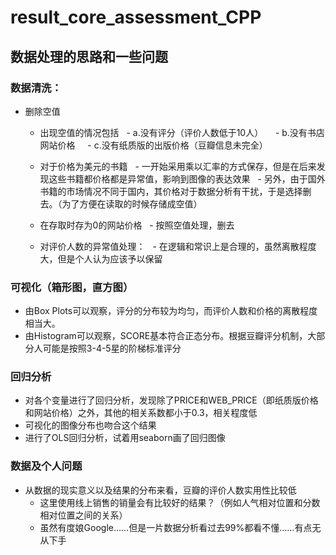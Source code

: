 # result_core_assessment_CPP
## 数据处理的思路和一些问题
### 数据清洗：
- 删除空值
  -  出现空值的情况包括
      -   a.没有评分（评价人数低于10人）
      -   b.没有书店网站价格
      -   c.没有纸质版的出版价格（豆瓣信息未完全）

  -  对于价格为美元的书籍
      -   一开始采用乘以汇率的方式保存，但是在后来发现这些书籍都价格都是异常值，影响到图像的表达效果
      -   另外，由于国外书籍的市场情况不同于国内，其价格对于数据分析有干扰，于是选择删去。（为了方便在读取的时候存储成空值）
  - 在存取时存为0的网站价格
      -  按照空值处理，删去

  - 对评价人数的异常值处理：
      -  在逻辑和常识上是合理的，虽然离散程度大，但是个人认为应该予以保留

### 可视化（箱形图，直方图）
- 由Box Plots可以观察，评分的分布较为均匀，而评价人数和价格的离散程度相当大。
  
- 由Histogram可以观察，SCORE基本符合正态分布。根据豆瓣评分机制，大部分人可能是按照3-4-5星的阶梯标准评分
  
### 回归分析
- 对各个变量进行了回归分析，发现除了PRICE和WEB_PRICE（即纸质版价格和网站价格）之外，其他的相关系数都小于0.3，相关程度低
- 可视化的图像分布也吻合这个结果
- 进行了OLS回归分析，试着用seaborn画了回归图像
 
### 数据及个人问题
- 从数据的现实意义以及结果的分布来看，豆瓣的评价人数实用性比较低
  - 这里使用线上销售的销量会有比较好的结果？（例如人气相对位置和分数相对位置之间的关系）
  - 虽然有度娘Google……但是一片数据分析看过去99%都看不懂……有点无从下手
